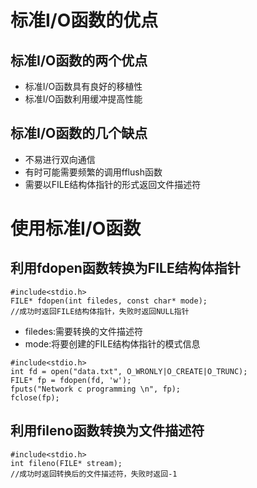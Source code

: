 # 标准I/O函数的优点
## 标准I/O函数的两个优点
- 标准I/O函数具有良好的移植性
- 标准I/O函数利用缓冲提高性能
## 标准I/O函数的几个缺点
- 不易进行双向通信
- 有时可能需要频繁的调用fflush函数
- 需要以FILE结构体指针的形式返回文件描述符
# 使用标准I/O函数
## 利用fdopen函数转换为FILE结构体指针
```
#include<stdio.h>
FILE* fdopen(int filedes, const char* mode);
//成功时返回FILE结构体指针，失败时返回NULL指针
```
- filedes:需要转换的文件描述符
- mode:将要创建的FILE结构体指针的模式信息
```
#include<stdio.h>
int fd = open("data.txt", O_WRONLY|O_CREATE|O_TRUNC);
FILE* fp = fdopen(fd, 'w');
fputs("Network c programming \n", fp);
fclose(fp);
```
## 利用fileno函数转换为文件描述符
```
#include<stdio.h>
int fileno(FILE* stream);
//成功时返回转换后的文件描述符，失败时返回-1
```